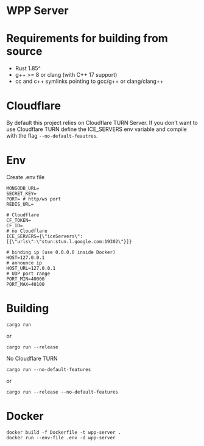 
# WPP Server

# Requirements for building from source
- Rust 1.85^
- g++ >= 8 or clang (with C++ 17 support)
- cc and c++ symlinks pointing to gcc/g++ or clang/clang++

# Cloudflare

By default this project relies on Cloudflare TURN Server. If you don't want to use Cloudflare TURN define the ICE_SERVERS env variable
and compile with the flag `--no-default-feautres`.

# Env

Create .env file

```shell
MONGODB_URL=
SECRET_KEY=
PORT= # http/ws port
REDIS_URL=

# Cloudflare
CF_TOKEN=
CF_ID=
# no Cloudflare
ICE_SERVERS={\"iceServers\":[{\"urls\":\"stun:stun.l.google.com:19302\"}]}

# binding ip (use 0.0.0.0 inside Docker)
HOST=127.0.0.1
# announce ip
HOST_URL=127.0.0.1
# UDP port range
PORT_MIN=40000
PORT_MAX=40100
```

# Building

`cargo run`

or

`cargo run --release`

No Cloudflare TURN

`cargo run --no-default-features`

or

`cargo run --release --no-default-features`

# Docker

```shell
docker build -f Dockerfile -t wpp-server .
docker run --env-file .env -d wpp-server
```
